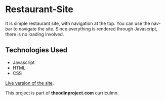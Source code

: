 # Restaurant-Site

It is simple restaurant site, with navigation at the top. You can use the nav-bar to navigate the site. 
Since everything is rendered through Javascript, there is no loading involved.

## Technologies Used
* Javascript
* HTML
* CSS 

[Live version of the site](https://saadshoaib.github.io/Restaurant-Site/dist/index.html#).

This project is part of **theodinproject.com** curriculmn.
